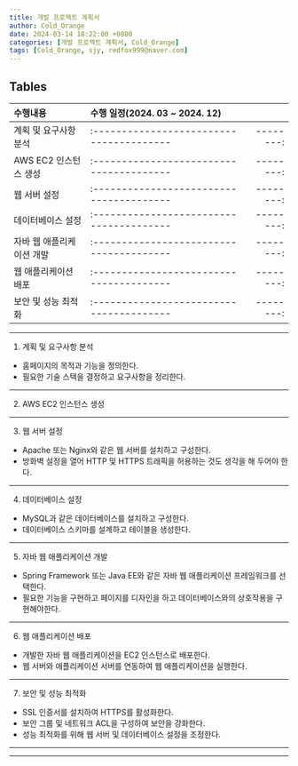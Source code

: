 ```yaml
---
title: 개발 프로젝트 계획서
author: Cold_Orange
date: 2024-03-14 18:22:00 +0800
categories: [개발 프로젝트 계획서, Cold_Orange]
tags: [Cold_Orange, sjy, redfox999@naver.com]
---
```



## Tables

| 수행내용                      | 수행 일정(2024. 03 ~ 2024. 12)         |         |
|:------------------------------|:---------------------------------------|--------:|
| 계획 및 요구사항 분석          |:---------------------------------------|--------:|
| AWS EC2 인스턴스 생성          |:---------------------------------------|--------:|
| 웹 서버 설정                   |:---------------------------------------|--------:|
|데이터베이스 설정               |:---------------------------------------|--------:|
|자바 웹 애플리케이션 개발       |:---------------------------------------|--------:|
|웹 애플리케이션 배포            |:---------------------------------------|--------:|
|보안 및 성능 최적화             |:---------------------------------------|--------:|


---

1. 계획 및 요구사항 분석
- 홈페이지의 목적과 기능을 정의한다.
- 필요한 기술 스택을 결정하고 요구사항을 정리한다.

---

2. AWS EC2 인스턴스 생성

---

3. 웹 서버 설정
- Apache 또는 Nginx와 같은 웹 서버를 설치하고 구성한다.
- 방화벽 설정을 열어 HTTP 및 HTTPS 트래픽을 허용하는 것도 생각을 해 두어야 한다.

---

4. 데이터베이스 설정
- MySQL과 같은 데이터베이스를 설치하고 구성한다.
- 데이터베이스 스키마를 설계하고 테이블을 생성한다.

---

5. 자바 웹 애플리케이션 개발
- Spring Framework 또는 Java EE와 같은 자바 웹 애플리케이션 프레임워크를 선택한다.
- 필요한 기능을 구현하고 페이지를 디자인을 하고 데이터베이스와의 상호작용을 구현해야한다.

---

6. 웹 애플리케이션 배포
- 개발한 자바 웹 애플리케이션을 EC2 인스턴스로 배포한다.
- 웹 서버와 애플리케이션 서버를 연동하여 웹 애플리케이션을 실행한다.

---

7. 보안 및 성능 최적화
- SSL 인증서를 설치하여 HTTPS를 활성화한다.
- 보안 그룹 및 네트워크 ACL을 구성하여 보안을 강화한다.
- 성능 최적화를 위해 웹 서버 및 데이터베이스 설정을 조정한다.

---

---
